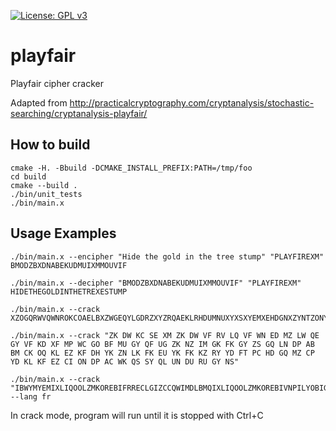 [![License: GPL v3](https://img.shields.io/badge/License-GPL%20v3-blue.svg)](../master/LICENSE)

# playfair

Playfair cipher cracker

Adapted from http://practicalcryptography.com/cryptanalysis/stochastic-searching/cryptanalysis-playfair/

## How to build

```
cmake -H. -Bbuild -DCMAKE_INSTALL_PREFIX:PATH=/tmp/foo
cd build
cmake --build .
./bin/unit_tests
./bin/main.x
```

## Usage Examples

```
./bin/main.x --encipher "Hide the gold in the tree stump" "PLAYFIREXM"
BMODZBXDNABEKUDMUIXMMOUVIF

./bin/main.x --decipher "BMODZBXDNABEKUDMUIXMMOUVIF" "PLAYFIREXM"
HIDETHEGOLDINTHETREXESTUMP

./bin/main.x --crack XZOGQRWVQWNROKCOAELBXZWGEQYLGDRZXYZRQAEKLRHDUMNUXYXSXYEMXEHDGNXZYNTZONYELBEUGYSCOREUSWTZRLRYBYCOLZYLEMWNSXFBUSDBORBZCYLQEDMHQRWVQWAEDPGDPOYHORXZINNYWPXZGROKCOLCCOCYTZUEUIICERLEVHMVQWLNWPRYXHGNMLEKLRHDUYSUCYRAWPUYECRYRYXHGNBLUYSCCOUYOHRYUMNUXYXSXYEMXEHDGN

./bin/main.x --crack "ZK DW KC SE XM ZK DW VF RV LQ VF WN ED MZ LW QE GY VF KD XF MP WC GO BF MU GY QF UG ZK NZ IM GK FK GY ZS GQ LN DP AB BM CK OQ KL EZ KF DH YK ZN LK FK EU YK FK KZ RY YD FT PC HD GQ MZ CP YD KL KF EZ CI ON DP AC WK QS SY QL UN DU RU GY NS"

./bin/main.x --crack "IBWYMYEMIXLIQOOLZMKOREBIFRRECLGIZCCQWIMDLBMQIXLIQOOLZMKOREBIVNPILYOBIGCPVAFRIRLBPZ" --lang fr
```

In crack mode, program will run until it is stopped with Ctrl+C
